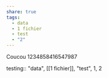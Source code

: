 ```yaml
---
share: true
tags:
  - data
  - 1 fichier
  - test
  - "2"
---
```




Coucou
1234858416547987

testing:: "data", [[1 fichier]], "test", 1, 2


